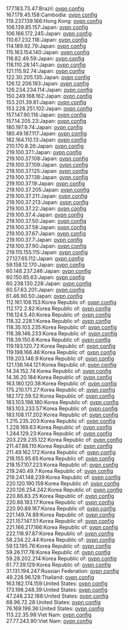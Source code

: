 177.183.73.47:Brazil: [ovpn config](vpn/177_183_73_47.ovpn)  
167.179.45.158:Cambodia: [ovpn config](vpn/167_179_45_158.ovpn)  
119.237.139.166:Hong Kong: [ovpn config](vpn/119_237_139_166.ovpn)  
106.139.85.157:Japan: [ovpn config](vpn/106_139_85_157.ovpn)  
106.166.172.245:Japan: [ovpn config](vpn/106_166_172_245.ovpn)  
110.67.232.118:Japan: [ovpn config](vpn/110_67_232_118.ovpn)  
114.189.92.79:Japan: [ovpn config](vpn/114_189_92_79.ovpn)  
115.163.154.140:Japan: [ovpn config](vpn/115_163_154_140.ovpn)  
116.82.49.59:Japan: [ovpn config](vpn/116_82_49_59.ovpn)  
118.110.28.141:Japan: [ovpn config](vpn/118_110_28_141.ovpn)  
121.115.92.74:Japan: [ovpn config](vpn/121_115_92_74.ovpn)  
122.30.205.135:Japan: [ovpn config](vpn/122_30_205_135.ovpn)  
126.12.206.193:Japan: [ovpn config](vpn/126_12_206_193.ovpn)  
126.234.234.114:Japan: [ovpn config](vpn/126_234_234_114.ovpn)  
150.249.168.162:Japan: [ovpn config](vpn/150_249_168_162.ovpn)  
153.201.39.81:Japan: [ovpn config](vpn/153_201_39_81.ovpn)  
153.228.251.102:Japan: [ovpn config](vpn/153_228_251_102.ovpn)  
157.147.90.116:Japan: [ovpn config](vpn/157_147_90_116.ovpn)  
157.14.205.23:Japan: [ovpn config](vpn/157_14_205_23.ovpn)  
180.197.9.74:Japan: [ovpn config](vpn/180_197_9_74.ovpn)  
180.49.187.117:Japan: [ovpn config](vpn/180_49_187_117.ovpn)  
182.164.110.13:Japan: [ovpn config](vpn/182_164_110_13.ovpn)  
210.170.8.26:Japan: [ovpn config](vpn/210_170_8_26.ovpn)  
219.100.37.1:Japan: [ovpn config](vpn/219_100_37_1.ovpn)  
219.100.37.108:Japan: [ovpn config](vpn/219_100_37_108.ovpn)  
219.100.37.109:Japan: [ovpn config](vpn/219_100_37_109.ovpn)  
219.100.37.125:Japan: [ovpn config](vpn/219_100_37_125.ovpn)  
219.100.37.138:Japan: [ovpn config](vpn/219_100_37_138.ovpn)  
219.100.37.19:Japan: [ovpn config](vpn/219_100_37_19.ovpn)  
219.100.37.205:Japan: [ovpn config](vpn/219_100_37_205.ovpn)  
219.100.37.211:Japan: [ovpn config](vpn/219_100_37_211.ovpn)  
219.100.37.213:Japan: [ovpn config](vpn/219_100_37_213.ovpn)  
219.100.37.22:Japan: [ovpn config](vpn/219_100_37_22.ovpn)  
219.100.37.4:Japan: [ovpn config](vpn/219_100_37_4.ovpn)  
219.100.37.50:Japan: [ovpn config](vpn/219_100_37_50.ovpn)  
219.100.37.58:Japan: [ovpn config](vpn/219_100_37_58.ovpn)  
219.100.37.67:Japan: [ovpn config](vpn/219_100_37_67.ovpn)  
219.100.37.7:Japan: [ovpn config](vpn/219_100_37_7.ovpn)  
219.100.37.90:Japan: [ovpn config](vpn/219_100_37_90.ovpn)  
219.115.155.115:Japan: [ovpn config](vpn/219_115_155_115.ovpn)  
27.127.65.112:Japan: [ovpn config](vpn/27_127_65_112.ovpn)  
59.158.12.170:Japan: [ovpn config](vpn/59_158_12_170.ovpn)  
60.148.237.246:Japan: [ovpn config](vpn/60_148_237_246.ovpn)  
60.150.85.63:Japan: [ovpn config](vpn/60_150_85_63.ovpn)  
60.238.130.228:Japan: [ovpn config](vpn/60_238_130_228.ovpn)  
60.57.63.201:Japan: [ovpn config](vpn/60_57_63_201.ovpn)  
61.46.90.50:Japan: [ovpn config](vpn/61_46_90_50.ovpn)  
112.161.108.153:Korea Republic of: [ovpn config](vpn/112_161_108_153.ovpn)  
112.172.2.82:Korea Republic of: [ovpn config](vpn/112_172_2_82.ovpn)  
116.124.5.40:Korea Republic of: [ovpn config](vpn/116_124_5_40.ovpn)  
118.32.228.1:Korea Republic of: [ovpn config](vpn/118_32_228_1.ovpn)  
118.35.103.235:Korea Republic of: [ovpn config](vpn/118_35_103_235.ovpn)  
118.38.146.233:Korea Republic of: [ovpn config](vpn/118_38_146_233.ovpn)  
118.39.150.6:Korea Republic of: [ovpn config](vpn/118_39_150_6.ovpn)  
119.193.120.72:Korea Republic of: [ovpn config](vpn/119_193_120_72.ovpn)  
119.198.166.46:Korea Republic of: [ovpn config](vpn/119_198_166_46.ovpn)  
119.203.146.9:Korea Republic of: [ovpn config](vpn/119_203_146_9.ovpn)  
121.136.144.121:Korea Republic of: [ovpn config](vpn/121_136_144_121.ovpn)  
14.34.152.74:Korea Republic of: [ovpn config](vpn/14_34_152_74.ovpn)  
14.36.20.184:Korea Republic of: [ovpn config](vpn/14_36_20_184.ovpn)  
163.180.120.38:Korea Republic of: [ovpn config](vpn/163_180_120_38.ovpn)  
175.210.171.27:Korea Republic of: [ovpn config](vpn/175_210_171_27.ovpn)  
182.172.59.52:Korea Republic of: [ovpn config](vpn/182_172_59_52.ovpn)  
183.103.198.180:Korea Republic of: [ovpn config](vpn/183_103_198_180.ovpn)  
183.103.233.57:Korea Republic of: [ovpn config](vpn/183_103_233_57.ovpn)  
183.108.117.202:Korea Republic of: [ovpn config](vpn/183_108_117_202.ovpn)  
1.215.235.203:Korea Republic of: [ovpn config](vpn/1_215_235_203.ovpn)  
1.228.169.63:Korea Republic of: [ovpn config](vpn/1_228_169_63.ovpn)  
1.244.129.23:Korea Republic of: [ovpn config](vpn/1_244_129_23.ovpn)  
203.229.235.122:Korea Republic of: [ovpn config](vpn/203_229_235_122.ovpn)  
211.47.88.110:Korea Republic of: [ovpn config](vpn/211_47_88_110.ovpn)  
211.49.162.172:Korea Republic of: [ovpn config](vpn/211_49_162_172.ovpn)  
218.155.95.65:Korea Republic of: [ovpn config](vpn/218_155_95_65.ovpn)  
218.157.107.223:Korea Republic of: [ovpn config](vpn/218_157_107_223.ovpn)  
219.240.49.7:Korea Republic of: [ovpn config](vpn/219_240_49_7.ovpn)  
219.241.148.239:Korea Republic of: [ovpn config](vpn/219_241_148_239.ovpn)  
220.120.190.159:Korea Republic of: [ovpn config](vpn/220_120_190_159.ovpn)  
220.126.254.242:Korea Republic of: [ovpn config](vpn/220_126_254_242.ovpn)  
220.86.83.25:Korea Republic of: [ovpn config](vpn/220_86_83_25.ovpn)  
220.88.183.17:Korea Republic of: [ovpn config](vpn/220_88_183_17.ovpn)  
220.90.89.167:Korea Republic of: [ovpn config](vpn/220_90_89_167.ovpn)  
221.149.74.89:Korea Republic of: [ovpn config](vpn/221_149_74_89.ovpn)  
221.157.147.51:Korea Republic of: [ovpn config](vpn/221_157_147_51.ovpn)  
221.166.217.166:Korea Republic of: [ovpn config](vpn/221_166_217_166.ovpn)  
222.118.97.87:Korea Republic of: [ovpn config](vpn/222_118_97_87.ovpn)  
58.234.22.44:Korea Republic of: [ovpn config](vpn/58_234_22_44.ovpn)  
59.13.195.76:Korea Republic of: [ovpn config](vpn/59_13_195_76.ovpn)  
59.26.117.78:Korea Republic of: [ovpn config](vpn/59_26_117_78.ovpn)  
59.28.202.214:Korea Republic of: [ovpn config](vpn/59_28_202_214.ovpn)  
61.77.39.129:Korea Republic of: [ovpn config](vpn/61_77_39_129.ovpn)  
31.131.194.247:Russian Federation: [ovpn config](vpn/31_131_194_247.ovpn)  
49.228.96.128:Thailand: [ovpn config](vpn/49_228_96_128.ovpn)  
163.182.174.159:United States: [ovpn config](vpn/163_182_174_159.ovpn)  
173.198.248.39:United States: [ovpn config](vpn/173_198_248_39.ovpn)  
47.248.232.188:United States: [ovpn config](vpn/47_248_232_188.ovpn)  
68.96.72.28:United States: [ovpn config](vpn/68_96_72_28.ovpn)  
76.169.199.36:United States: [ovpn config](vpn/76_169_199_36.ovpn)  
113.22.35.98:Viet Nam: [ovpn config](vpn/113_22_35_98.ovpn)  
27.77.243.90:Viet Nam: [ovpn config](vpn/27_77_243_90.ovpn)  
